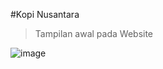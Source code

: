 #Kopi Nusantara

>Tampilan awal pada Website

![image](https://github.com/user-attachments/assets/a721fb80-34ba-4a30-9ebf-1c060c67d80a)
